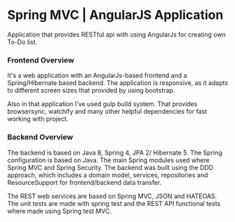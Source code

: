 
# Spring MVC | AngularJS Application #

Application that provides RESTful api with using AngularJs for creating own To-Do list.
### Frontend Overview #
It's a web application with an AngularJs-based frontend and a Spring/Hibernate based backend. The application is responsive, as it adapts to different screen sizes that provided by using bootstrap.

Also in that application I've used gulp build system. That provides browsersync, watchify and many other helpful dependencies for fast working with project.

### Backend Overview #

The backend is based on Java 8, Spring 4, JPA 2/ Hibernate 5. 
The Spring configuration is based on Java. The main Spring modules used where Spring MVC and Spring Security. 
The backend was built using the DDD approach, which includes a domain model, services, repositories and ResourceSupport for frontend/backend data transfer.

The REST web services are based on Spring MVC, JSON and HATEOAS. The unit tests are made with spring test and the REST API functional tests where made using Spring test MVC.

